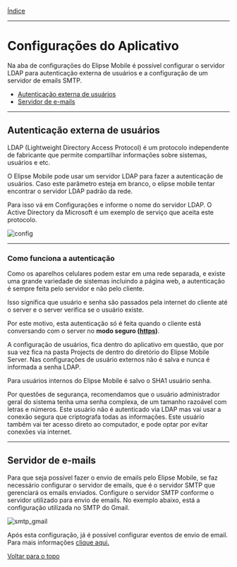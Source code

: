 [Índice](README.md#manual-elipse-mobile)

_________________________________________

# Configurações do Aplicativo

Na aba de configurações do Elipse Mobile é possível configurar o servidor LDAP para autenticação externa de usuários e a configuração de um servidor de emails SMTP.

  - [Autenticação externa de usuários](config_app.md#autenticação-externa-de-usuários)
  - [Servidor de e-mails](config_app.md#servidor-de-e-mails)

_________________________________________

## Autenticação externa de usuários

LDAP (Lightweight Directory Access Protocol) é um protocolo independente de fabricante que permite compartilhar informações sobre sistemas, usuários e etc.

O Elipse Mobile pode usar um servidor LDAP para fazer a autenticação de usuários.
Caso este parâmetro esteja em branco, o elipse mobile tentar encontrar o servidor LDAP padrão da rede.

Para isso vá em Configurações e informe o nome do servidor LDAP. O Active Directory da Microsoft é um exemplo de serviço que aceita este protocolo.

![config](https://cloud.githubusercontent.com/assets/26389485/24053355/8c4aa29e-0b17-11e7-84c0-d2ffc2ab07ee.png)

_________________________________________

### Como funciona a autenticação

Como os aparelhos celulares podem estar em uma rede separada, e existe uma grande variedade de sistemas incluindo a página web, a autenticação é sempre feita pelo servidor e não pelo cliente.

Isso significa que usuário e senha são passados pela internet do cliente até o server e o server verifica se o usuário existe.

Por este motivo, esta autenticação só é feita quando o cliente está conversando com o server no **modo seguro ([https](config_server.md#https))**.

A configuração de usuários, fica dentro do aplicativo em questão, que por sua vez fica na pasta Projects de dentro do diretório do Elipse Mobile Server. Nas configurações de usuário externos não é salva e nunca é informada a senha LDAP.

Para usuários internos do Elipse Mobile é salvo o SHA1 usuário senha.

Por questões de segurança, recomendamos que o usuário administrador geral do sistema tenha uma senha complexa, de um tamanho razoável com letras e números. Este usuário não é autenticado via LDAP mas vai usar a conexão segura que criptografa todas as informações.
Este usuário também vai ter acesso direto ao computador, e pode optar por evitar conexões via internet.

_________________________________________

## Servidor de e-mails

  Para que seja possível fazer o envio de emails pelo Elipse Mobile, se faz necessário configurar o servidor de emails, que é o servidor SMTP que gerenciará os emails enviados.
  Configure o servidor SMTP conforme o servidor utilizado para envio de emails.
  No exemplo abaixo, está a configuração utilizada no SMTP do Gmail.

![smtp_gmail](https://cloud.githubusercontent.com/assets/26389485/23870246/99d9a56a-0804-11e7-8396-f8da5003b032.png)

  Após esta configuração, já é possível configurar eventos de envio de email. Para mais informações [clique aqui.](events.md#email)
  
  [Voltar para o topo](config_app.md)
